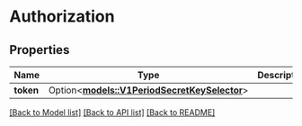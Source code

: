 # Authorization

## Properties

Name | Type | Description | Notes
------------ | ------------- | ------------- | -------------
**token** | Option<[**models::V1PeriodSecretKeySelector**](v1.SecretKeySelector.md)> |  | [optional]

[[Back to Model list]](../README.md#documentation-for-models) [[Back to API list]](../README.md#documentation-for-api-endpoints) [[Back to README]](../README.md)


